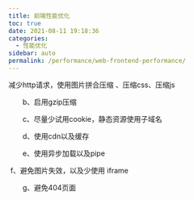 ```yaml
---
title: 前端性能优化
toc: true
date: 2021-08-11 19:18:36
categories: 
  - 性能优化
sidebar: auto
permalink: /performance/web-frontend-performance/
---
```


减少http请求，使用图片拼合压缩 、压缩css、压缩js

　　b、启用gzip压缩

　　c、尽量少试用cookie，静态资源使用子域名

　　d、使用cdn以及缓存

　　e、使用异步加载以及pipe

​     f、避免图片失效，以及少使用 iframe

　　g、避免404页面

